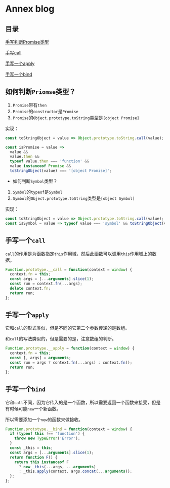 # Annex blog

## 目录

[手写判断Promise类型](##如何判断`Priomse`类型？)

[手写call](##手写一个`call`)

[手写一个apply](##手写一个`apply`)

[手写一个bind](##手写一个`bind`)


## 如何判断`Priomse`类型？

1. `Promise`带有`then`
2. `Promise`的`constructor`是`Promise`
3. `Promise`的`Object.prototype.toString`类型是`[object Promise]`

实现：

```js
const toStringObject = value => Object.prototype.toString.call(value);

const isPromise = value =>
  value &&
  value.then &&
  typeof value.then === 'function' &&
  value instanceof Promise &&
  toStringObject(value) === '[object Promise]';
```

- 如何判断`Symbol`类型？

1. `Symbol`的`typeof`是`Symbol`
2. `Symbol`的`Object.prototype.toString`类型是`[object Symbol]`

实现：

```js
const toStringObject = value => Object.prototype.toString.call(value);
const isSymbol = value => typeof value === 'symbol' && toStringObject(value);
```

## 手写一个`call`

`call`的作用是为函数指定`this`作用域，然后此函数可以调用`this`作用域上的数据。

```js
Function.prototype.__call = function(context = window) {
  context.fn = this;
  const args = [...arguments].slice(1);
  const run = context.fn(...args);
  delete context.fn;
  return run;
};
```

## 手写一个`apply`

它和`call`的形式类似，但是不同的它第二个参数传递的是数组。

和`call`的写法类似的，但是需要的是，注意数组的判断。

```js
Function.prototype.__apply = function(context = window) {
  context.fn = this;
  const [, args] = arguments;
  const run = args ? context.fn(...args) : context.fn();
  return run;
};
```

## 手写一个`bind`

它和`call`不同，因为它传入的是一个函数，所以需要返回一个函数来接受，但是有时候可能`new`一个新函数。

所以需要添加一个`new`的函数来做接收。

```js
Function.prototype.__bind = function(context = window) {
  if (typeof this !== 'function') {
    throw new TypeError('Error');
  }
  const _this = this;
  const args = [...arguments].slice(1);
  return function F() {
    return this instanceof F
      ? new _this(...args, ...arguments)
      : _this.apply(context, args.concat(...arguments));
  };
};
```
